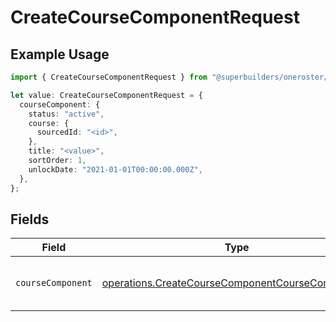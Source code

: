 # CreateCourseComponentRequest

## Example Usage

```typescript
import { CreateCourseComponentRequest } from "@superbuilders/oneroster/models/operations";

let value: CreateCourseComponentRequest = {
  courseComponent: {
    status: "active",
    course: {
      sourcedId: "<id>",
    },
    title: "<value>",
    sortOrder: 1,
    unlockDate: "2021-01-01T00:00:00.000Z",
  },
};
```

## Fields

| Field                                                                                                                | Type                                                                                                                 | Required                                                                                                             | Description                                                                                                          |
| -------------------------------------------------------------------------------------------------------------------- | -------------------------------------------------------------------------------------------------------------------- | -------------------------------------------------------------------------------------------------------------------- | -------------------------------------------------------------------------------------------------------------------- |
| `courseComponent`                                                                                                    | [operations.CreateCourseComponentCourseComponent1](../../models/operations/createcoursecomponentcoursecomponent1.md) | :heavy_check_mark:                                                                                                   | Represents a component of a course.                                                                                  |